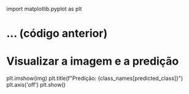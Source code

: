 import matplotlib.pyplot as plt

# ... (código anterior)

# Visualizar a imagem e a predição
plt.imshow(img)
plt.title(f"Predição: {class_names[predicted_class]}")
plt.axis('off')
plt.show()

